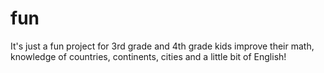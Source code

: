 # fun
It's just a fun project for 3rd grade and 4th grade kids improve their math, knowledge of countries, continents, cities and a little bit of English!
